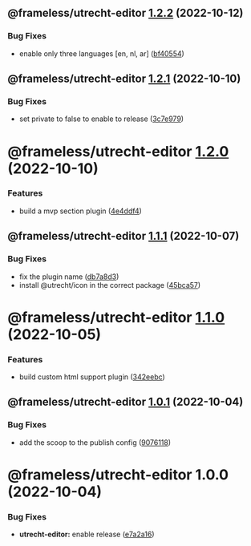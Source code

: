 ## @frameless/utrecht-editor [1.2.2](https://github.com/frameless/strapi/compare/@frameless/utrecht-editor@1.2.1...@frameless/utrecht-editor@1.2.2) (2022-10-12)


### Bug Fixes

* enable only three languages [en, nl, ar] ([bf40554](https://github.com/frameless/strapi/commit/bf40554ad13cd51a162279fc8456b55e3a9f4ed6))

## @frameless/utrecht-editor [1.2.1](https://github.com/frameless/strapi/compare/@frameless/utrecht-editor@1.2.0...@frameless/utrecht-editor@1.2.1) (2022-10-10)


### Bug Fixes

* set private to false to enable to release ([3c7e979](https://github.com/frameless/strapi/commit/3c7e979aaa1a346a3606ef394bdea01542468d98))

# @frameless/utrecht-editor [1.2.0](https://github.com/frameless/strapi/compare/@frameless/utrecht-editor@1.1.1...@frameless/utrecht-editor@1.2.0) (2022-10-10)


### Features

* build a mvp section plugin ([4e4ddf4](https://github.com/frameless/strapi/commit/4e4ddf419861d16b8b2552c16409715e261f6b45))

## @frameless/utrecht-editor [1.1.1](https://github.com/frameless/strapi/compare/@frameless/utrecht-editor@1.1.0...@frameless/utrecht-editor@1.1.1) (2022-10-07)


### Bug Fixes

* fix the plugin name ([db7a8d3](https://github.com/frameless/strapi/commit/db7a8d3f3b2a63e210ee0264b1391353a0f8b515))
* install @utrecht/icon in the correct package ([45bca57](https://github.com/frameless/strapi/commit/45bca5782ff384609a3476bda54afd8ca1c669c1))

# @frameless/utrecht-editor [1.1.0](https://github.com/frameless/strapi/compare/@frameless/utrecht-editor@1.0.1...@frameless/utrecht-editor@1.1.0) (2022-10-05)


### Features

* build custom html support plugin ([342eebc](https://github.com/frameless/strapi/commit/342eebcd784043f4e8643ee0fd11475077b9828d))

## @frameless/utrecht-editor [1.0.1](https://github.com/frameless/strapi/compare/@frameless/utrecht-editor@1.0.0...@frameless/utrecht-editor@1.0.1) (2022-10-04)


### Bug Fixes

* add the scoop to the publish config ([9076118](https://github.com/frameless/strapi/commit/907611819b2a6b6b010b89a43006921a8df39582))

# @frameless/utrecht-editor 1.0.0 (2022-10-04)


### Bug Fixes

* **utrecht-editor:** enable release ([e7a2a16](https://github.com/frameless/strapi/commit/e7a2a166155c272431bb6ff1dbca19be12f2a391))
